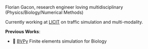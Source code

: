 Florian Gacon, research engineer loving multidisciplinary (Physics/Biology/Numerical Methods)

Currently working at [LICIT](https://licit-lyon.eu/) on traffic simulation and multi-modality.

**Previous Works**:
 - :snake: [BVPy](https://gitlab.com/oali/bvpy) Finite elements simulation for Biology


